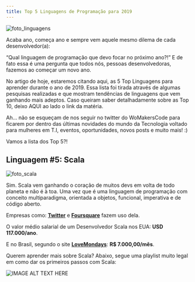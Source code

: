 ```yaml
---
title: Top 5 Linguagens de Programação para 2019
---
```


![foto_linguagens](https://cdn-images-1.medium.com/max/1500/0*NHAhcyrNZpkNPt4R)

Acaba ano, começa ano e sempre vem aquele mesmo dilema de cada desenvolvedor(a):

“Qual linguagem de programação que devo focar no próximo ano?!”
E de fato essa é uma pergunta que todos nós, pessoas desenvolvedoras, fazemos ao começar um novo ano.

No artigo de hoje, estaremos citando aqui, as 5 Top Linguagens para aprender durante o ano de 2019. Essa lista foi tirada através de algumas pesquisas realizadas e que mostram tendências de linguagens que vem ganhando mais adeptos. Caso queiram saber detalhadamente sobre as Top 10, deixo AQUI ao lado o link da matéria.

Ah… não se esqueçam de nos seguir no twitter do WoMakersCode para ficarem por dentro das últimas novidades do mundo da Tecnologia voltado para mulheres em T.I, eventos, oportunidades, novos posts e muito mais! :)

Vamos a lista dos Top 5?!

## Linguagem #5: Scala

![foto_scala](https://cdn-images-1.medium.com/max/1000/1*riAhjCnp4VwfKn8f2LMOXQ.png)

Sim. Scala vem ganhando o coração de muitos devs em volta de todo planeta e não é à toa. Uma vez que é uma linguagem de programação com conceito multiparadigma, orientada a objetos, funcional, imperativa e de código aberto.

Empresas como: **[Twitter](https://twitter.com/home)** e **[Foursquare](https://pt.foursquare.com/)** fazem uso dela.

O valor médio salarial de um Desenvolvedor Scala nos EUA: **USD 117.000/ano**.

E no Brasil, segundo o site **[LoveMondays](https://www.lovemondays.com.br/)**: **R$ 7.000,00/mês**.

Querem aprender mais sobre Scala? Abaixo, segue uma playlist muito legal em como dar os primeiros passos com Scala:

<a href="http://www.youtube.com/watch?feature=player_embedded&v=Zygw4UAxCdg
" target="_blank"></a>

![IMAGE ALT TEXT HERE](http://www.youtube.com/watch?v=Zygw4UAxCdg)


